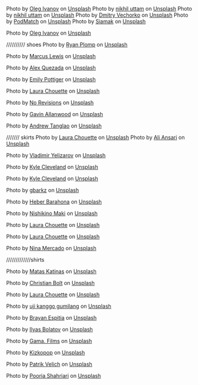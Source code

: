 Photo by <a href="https://unsplash.com/@olegivanovpht?utm_content=creditCopyText&utm_medium=referral&utm_source=unsplash">Oleg Ivanov</a> on <a href="https://unsplash.com/photos/woman-standing-in-front-of-white-wall-sg_gRhbYXhc?utm_content=creditCopyText&utm_medium=referral&utm_source=unsplash">Unsplash</a>
Photo by <a href="https://unsplash.com/@nikutm?utm_content=creditCopyText&utm_medium=referral&utm_source=unsplash">nikhil uttam</a> on <a href="https://unsplash.com/photos/woman-swishing-her-yellow-long-sleeved-maxi-dress-gMkpcMPno-w?utm_content=creditCopyText&utm_medium=referral&utm_source=unsplash">Unsplash</a>
Photo by <a href="https://unsplash.com/@nikutm?utm_content=creditCopyText&utm_medium=referral&utm_source=unsplash">nikhil uttam</a> on <a href="https://unsplash.com/photos/woman-in-white-and-red-floral-dress-NNbMVCMOEb4?utm_content=creditCopyText&utm_medium=referral&utm_source=unsplash">Unsplash</a>
Photo by <a href="https://unsplash.com/@vechorko?utm_content=creditCopyText&utm_medium=referral&utm_source=unsplash">Dmitry Vechorko</a> on <a href="https://unsplash.com/photos/womens-white-sleeveless-top-50uhRqRVJM8?utm_content=creditCopyText&utm_medium=referral&utm_source=unsplash">Unsplash</a>
Photo by <a href="https://unsplash.com/@podmatch?utm_content=creditCopyText&utm_medium=referral&utm_source=unsplash">PodMatch</a> on <a href="https://unsplash.com/photos/woman-in-green-and-black-dress-standing-on-stairs-z-XlcFYGl7g?utm_content=creditCopyText&utm_medium=referral&utm_source=unsplash">Unsplash</a>
Photo by <a href="https://unsplash.com/@onlysiamak?utm_content=creditCopyText&utm_medium=referral&utm_source=unsplash">Siamak</a> on <a href="https://unsplash.com/photos/woman-standing-beside-house-xdcXV5Lwdpo?utm_content=creditCopyText&utm_medium=referral&utm_source=unsplash">Unsplash</a>

Photo by <a href="https://unsplash.com/@olegivanovpht?utm_content=creditCopyText&utm_medium=referral&utm_source=unsplash">Oleg Ivanov</a> on <a href="https://unsplash.com/photos/womens-red-sleeveless-mini-dress-at-shore-Os5JpDAyhWs?utm_content=creditCopyText&utm_medium=referral&utm_source=unsplash">Unsplash</a>

////////// shoes
Photo by <a href="https://unsplash.com/@ryancp?utm_content=creditCopyText&utm_medium=referral&utm_source=unsplash">Ryan Plomp</a> on <a href="https://unsplash.com/photos/white-and-blue-nike-air-force-1-high-jvoZ-Aux9aw?utm_content=creditCopyText&utm_medium=referral&utm_source=unsplash">Unsplash</a>

Photo by <a href="https://unsplash.com/@marcusvlewis?utm_content=creditCopyText&utm_medium=referral&utm_source=unsplash">Marcus Lewis</a> on <a href="https://unsplash.com/photos/pair-of-glitter-white-pointed-toe-pumps-87DgFV9SOc4?utm_content=creditCopyText&utm_medium=referral&utm_source=unsplash">Unsplash</a>

Photo by <a href="https://unsplash.com/@alex_quezada?utm_content=creditCopyText&utm_medium=referral&utm_source=unsplash">Alex Quezada</a> on <a href="https://unsplash.com/photos/brown-leather-boots-on-white-table-qAyOt0aGsCo?utm_content=creditCopyText&utm_medium=referral&utm_source=unsplash">Unsplash</a>

Photo by <a href="https://unsplash.com/@anadventure?utm_content=creditCopyText&utm_medium=referral&utm_source=unsplash">Emily Pottiger</a> on <a href="https://unsplash.com/photos/pair-of-womens-brown-pointed-toe-pumps-on-board-Zx76sbAndc0?utm_content=creditCopyText&utm_medium=referral&utm_source=unsplash">Unsplash</a>

Photo by <a href="https://unsplash.com/@laurachouette?utm_content=creditCopyText&utm_medium=referral&utm_source=unsplash">Laura Chouette</a> on <a href="https://unsplash.com/photos/black-leather-peep-toe-heeled-shoes-sl963NLr3bI?utm_content=creditCopyText&utm_medium=referral&utm_source=unsplash">Unsplash</a>

Photo by <a href="https://unsplash.com/@norevisions?utm_content=creditCopyText&utm_medium=referral&utm_source=unsplash">No Revisions</a> on <a href="https://unsplash.com/photos/black-leather-boots-on-white-textile-z4bLu9zPWbE?utm_content=creditCopyText&utm_medium=referral&utm_source=unsplash">Unsplash</a>

Photo by <a href="https://unsplash.com/@gavla?utm_content=creditCopyText&utm_medium=referral&utm_source=unsplash">Gavin Allanwood</a> on <a href="https://unsplash.com/photos/womens-white-and-silver-peep-toe-pumps-ndpX28miBtE?utm_content=creditCopyText&utm_medium=referral&utm_source=unsplash">Unsplash</a>

Photo by <a href="https://unsplash.com/@andrewtanglao?utm_content=creditCopyText&utm_medium=referral&utm_source=unsplash">Andrew Tanglao</a> on <a href="https://unsplash.com/photos/person-holding-black-stilettos-tjvURCarBf0?utm_content=creditCopyText&utm_medium=referral&utm_source=unsplash">Unsplash</a>

/////// skirts
Photo by <a href="https://unsplash.com/@laurachouette?utm_content=creditCopyText&utm_medium=referral&utm_source=unsplash">Laura Chouette</a> on <a href="https://unsplash.com/photos/woman-in-black-and-white-striped-long-sleeve-dress-WLSiDqaBeuc?utm_content=creditCopyText&utm_medium=referral&utm_source=unsplash">Unsplash</a>
Photo by <a href="https://unsplash.com/@pahourda?utm_content=creditCopyText&utm_medium=referral&utm_source=unsplash">Ali Ansari</a> on <a href="https://unsplash.com/photos/woman-in-white-and-pink-tube-dress-zgNuSWgMlnY?utm_content=creditCopyText&utm_medium=referral&utm_source=unsplash">Unsplash</a>

Photo by <a href="https://unsplash.com/@yelizarov?utm_content=creditCopyText&utm_medium=referral&utm_source=unsplash">Vladimir Yelizarov</a> on <a href="https://unsplash.com/photos/woman-in-black-long-sleeve-shirt-and-brown-skirt-standing-on-sidewalk-during-daytime-BFxHJAGwteQ?utm_content=creditCopyText&utm_medium=referral&utm_source=unsplash">Unsplash</a>

Photo by <a href="https://unsplash.com/@kyleclevelandphoto?utm_content=creditCopyText&utm_medium=referral&utm_source=unsplash">Kyle Cleveland</a> on <a href="https://unsplash.com/photos/woman-in-black-sleeveless-dress-standing-on-gray-concrete-road-during-daytime-S4d8dwyporc?utm_content=creditCopyText&utm_medium=referral&utm_source=unsplash">Unsplash</a>

Photo by <a href="https://unsplash.com/@kyleclevelandphoto?utm_content=creditCopyText&utm_medium=referral&utm_source=unsplash">Kyle Cleveland</a> on <a href="https://unsplash.com/photos/woman-in-black-sleeveless-dress-standing-on-gray-concrete-road-during-daytime-S4d8dwyporc?utm_content=creditCopyText&utm_medium=referral&utm_source=unsplash">Unsplash</a>

Photo by <a href="https://unsplash.com/@gbarkz?utm_content=creditCopyText&utm_medium=referral&utm_source=unsplash">gbarkz</a> on <a href="https://unsplash.com/photos/woman-walking-down-stair-under-clear-blue-sky-during-daytime-vqKnuG8GaQc?utm_content=creditCopyText&utm_medium=referral&utm_source=unsplash">Unsplash</a>

Photo by <a href="https://unsplash.com/@heberbar7?utm_content=creditCopyText&utm_medium=referral&utm_source=unsplash">Heber Barahona</a> on <a href="https://unsplash.com/photos/woman-wearing-white-levis-crew-neck-shirt-1_tOmii6oys?utm_content=creditCopyText&utm_medium=referral&utm_source=unsplash">Unsplash</a>

Photo by <a href="https://unsplash.com/@animal279?utm_content=creditCopyText&utm_medium=referral&utm_source=unsplash">Nishikino Maki</a> on <a href="https://unsplash.com/photos/girl-in-white-long-sleeve-shirt-and-blue-and-white-plaid-skirt-holding-white-cotton-candy-7x2tEzl0CFY?utm_content=creditCopyText&utm_medium=referral&utm_source=unsplash">Unsplash</a>

Photo by <a href="https://unsplash.com/@laurachouette?utm_content=creditCopyText&utm_medium=referral&utm_source=unsplash">Laura Chouette</a> on <a href="https://unsplash.com/photos/woman-in-pink-blazer-and-black-dress-NbGtAvj_E3Q?utm_content=creditCopyText&utm_medium=referral&utm_source=unsplash">Unsplash</a>

Photo by <a href="https://unsplash.com/@laurachouette?utm_content=creditCopyText&utm_medium=referral&utm_source=unsplash">Laura Chouette</a> on <a href="https://unsplash.com/photos/woman-in-pink-blazer-and-black-dress-NbGtAvj_E3Q?utm_content=creditCopyText&utm_medium=referral&utm_source=unsplash">Unsplash</a>

Photo by <a href="https://unsplash.com/@nina_mercado?utm_content=creditCopyText&utm_medium=referral&utm_source=unsplash">Nina Mercado</a> on <a href="https://unsplash.com/photos/woman-in-black-long-sleeve-shirt-and-teal-skirt-walking-on-dirt-road-during-daytime-E5AkWg5mBik?utm_content=creditCopyText&utm_medium=referral&utm_source=unsplash">Unsplash</a>

/////////////shirts

Photo by <a href="https://unsplash.com/@matuxee?utm_content=creditCopyText&utm_medium=referral&utm_source=unsplash">Matas Katinas</a> on <a href="https://unsplash.com/photos/woman-wearing-orange-crew-neck-sweatshirt-standing-while-putting-right-hand-on-her-head-7ITfJfAxxY4?utm_content=creditCopyText&utm_medium=referral&utm_source=unsplash">Unsplash</a>

Photo by <a href="https://unsplash.com/@christianbolt?utm_content=creditCopyText&utm_medium=referral&utm_source=unsplash">Christian Bolt</a> on <a href="https://unsplash.com/photos/smiling-woman-in-black-and-white-print-t-shirt-VW5VjskNXZ8?utm_content=creditCopyText&utm_medium=referral&utm_source=unsplash">Unsplash</a>

Photo by <a href="https://unsplash.com/@laurachouette?utm_content=creditCopyText&utm_medium=referral&utm_source=unsplash">Laura Chouette</a> on <a href="https://unsplash.com/photos/woman-in-white-long-sleeve-shirt-WQgvRkmqRrg?utm_content=creditCopyText&utm_medium=referral&utm_source=unsplash">Unsplash</a>

Photo by <a href="https://unsplash.com/@zigols21?utm_content=creditCopyText&utm_medium=referral&utm_source=unsplash">uji kanggo gumilang</a> on <a href="https://unsplash.com/photos/woman-in-yellow-button-up-shirt-leaning-on-white-wall-G5huvwgdYhc?utm_content=creditCopyText&utm_medium=referral&utm_source=unsplash">Unsplash</a>

Photo by <a href="https://unsplash.com/@espitiaba?utm_content=creditCopyText&utm_medium=referral&utm_source=unsplash">Brayan Espitia</a> on <a href="https://unsplash.com/photos/woman-in-blue-denim-jeans-standing-near-white-wall-Qe0kw8vqoBQ?utm_content=creditCopyText&utm_medium=referral&utm_source=unsplash">Unsplash</a>

Photo by <a href="https://unsplash.com/@b1acam?utm_content=creditCopyText&utm_medium=referral&utm_source=unsplash">Ilyas Bolatov</a> on <a href="https://unsplash.com/photos/woman-wearing-gray-turtle-neck-sweater-gqnhhAmTa0Q?utm_content=creditCopyText&utm_medium=referral&utm_source=unsplash">Unsplash</a>

Photo by <a href="https://unsplash.com/@gamafilms1703?utm_content=creditCopyText&utm_medium=referral&utm_source=unsplash">Gama. Films</a> on <a href="https://unsplash.com/photos/woman-in-red-scoop-neck-long-sleeve-shirt-and-black-skirt-6uiApB-ayqk?utm_content=creditCopyText&utm_medium=referral&utm_source=unsplash">Unsplash</a>

Photo by <a href="https://unsplash.com/@kizkopop?utm_content=creditCopyText&utm_medium=referral&utm_source=unsplash">Kizkopop</a> on <a href="https://unsplash.com/photos/woman-in-white-crew-neck-t-shirt-and-blue-denim-jeans-standing-on-purple-and-yellow-aYGvHIwhm5c?utm_content=creditCopyText&utm_medium=referral&utm_source=unsplash">Unsplash</a>

Photo by <a href="https://unsplash.com/@patrikvelich?utm_content=creditCopyText&utm_medium=referral&utm_source=unsplash">Patrik Velich</a> on <a href="https://unsplash.com/photos/woman-in-black-crew-neck-t-shirt-smiling-AgZc04zHJ-Y?utm_content=creditCopyText&utm_medium=referral&utm_source=unsplash">Unsplash</a>

Photo by <a href="https://unsplash.com/@pooria_shahriari?utm_content=creditCopyText&utm_medium=referral&utm_source=unsplash">Pooria Shahriari</a> on <a href="https://unsplash.com/photos/girl-in-yellow-crew-neck-t-shirt-standing-on-dried-leaves-during-daytime-21TsyXG9Rgs?utm_content=creditCopyText&utm_medium=referral&utm_source=unsplash">Unsplash</a>
